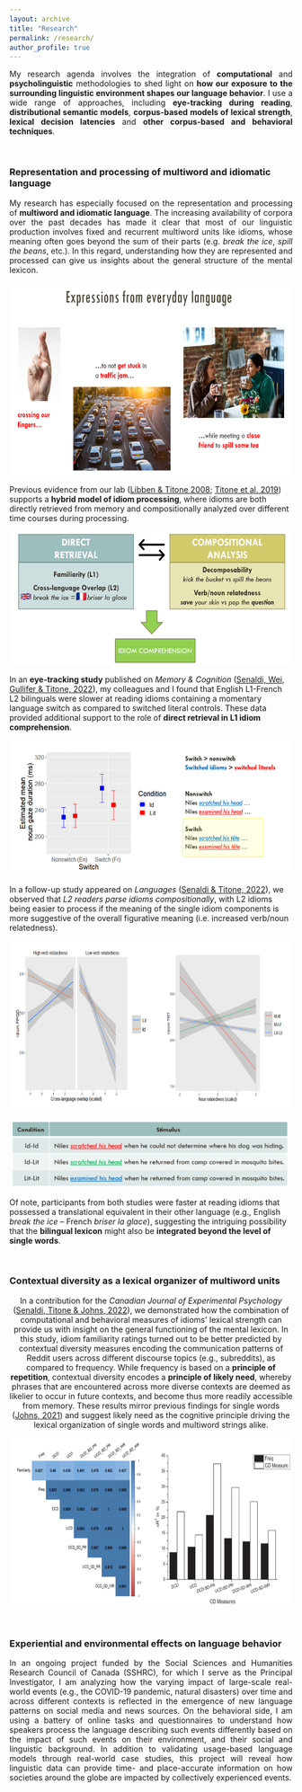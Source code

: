 ```yaml
---
layout: archive
title: "Research"
permalink: /research/
author_profile: true
---
```


<p align="justify"> My research agenda involves the integration of <b>computational</b> and <b>psycholinguistic</b> methodologies to shed light on <b>how our exposure to the surrounding linguistic environment shapes our language behavior</b>. I use a wide range of approaches, including <b>eye-tracking during reading</b>, <b>distributional semantic models</b>, <b>corpus-based models of lexical strength</b>, <b>lexical decision latencies</b> and <b>other corpus-based and behavioral techniques</b>. </p>

<br>

### Representation and processing of multiword and idiomatic language

<p align="justify">My research has especially focused on the representation and processing of <b> multiword and idiomatic language</b>. The increasing availability of corpora over the past decades has made it clear that most of our linguistic production involves fixed and recurrent multiword units like idioms, whose meaning often goes beyond the sum of their parts (e.g. <i>break the ice</i>, <i>spill the beans</i>, etc.). In this regard, understanding how they are represented and processed can give us insights about the general structure of the mental lexicon. </p>

<p align="center">
  <img width="650" height="343" src="https://github.com/marcosenaldi/marcosenaldi.github.io/blob/master/images/mwe_new.png?raw=true">
</p>

Previous evidence from our lab ([Libben & Titone 2008](https://doi.org/10.3758/MC.36.6.1103); [Titone et al. 2019]( https://doi.org/10.1037/cep0000175)) supports a <b>hybrid model of idiom processing</b>, where idioms are both directly retrieved from memory and compositionally analyzed over different time courses during processing.

<p align="center">
  <img width="550" height="239" src="https://github.com/marcosenaldi/marcosenaldi.github.io/blob/master/images/hybrid.png?raw=true">
</p>

In an <b>eye-tracking study</b> published on <i>Memory & Cognition</i> ([Senaldi, Wei, Gullifer & Titone, 2022](https://doi.org/10.3758/s13421-022-01334-x)), my colleagues and I found that English L1-French L2 bilinguals were slower at reading idioms containing a momentary language switch as compared to switched literal controls. These data provided additional support to the role of <b>direct retrieval in L1 idiom comprehension</b>.

<p align="center">
  <img width="600" height="241" src="https://github.com/marcosenaldi/marcosenaldi.github.io/blob/master/images/switch.png?raw=true">
</p>

In a follow-up study appeared on *Languages* ([Senaldi & Titone, 2022](https://doi.org/10.3390/languages7020091)), we observed that *L2 readers parse idioms  compositionally*, with L2 idioms being easier to process if the meaning of the single idiom components is more suggestive of the overall figurative meaning (i.e. increased verb/noun relatedness).

<p align="center">
  <img width="700" height="300" src="https://github.com/marcosenaldi/marcosenaldi.github.io/blob/master/images/L2_decomp.png?raw=true">
</p>
<p align="center">
  <img width="500" height="124" src="https://github.com/marcosenaldi/marcosenaldi.github.io/blob/master/images/stim.png?raw=true">
</p>

Of note, participants from both studies were faster at reading idioms that possessed a translational equivalent in their other language (e.g., English *break the ice* – French *briser la glace*), suggesting the intriguing possibility that the <b>bilingual lexicon</b> might also be <b>integrated beyond the level of single words</b>.

<br />


### Contextual diversity as a lexical organizer of multiword units

<p align="center">In a contribution for the <i>Canadian Journal of Experimental Psychology</i> (<a href="https://doi.org/10.1037/cep0000271">Senaldi, Titone & Johns, 2022</a>), we demonstrated how the combination of computational and behavioral measures of idioms' lexical strength can provide us with insight on the general functioning of the mental lexicon. In this study, idiom familiarity ratings turned out to be better predicted by contextual diversity measures encoding the communication patterns of Reddit users across different discourse topics (e.g., subreddits), as compared to frequency. While frequency is based on a <b>principle of repetition</b>, contextual diversity encodes a <b>principle of likely need</b>, whereby phrases that are encountered across more diverse contexts are deemed as likelier to occur in future contexts, and become thus more readily accessible from memory. These results mirror previous findings for single words (<a href="http://btjohns.com/pubs/J_PR_inpress.pdf">Johns, 2021</a>) and suggest likely need as the cognitive principle driving the lexical organization of single words and multiword strings alike.</p>

<p align="center">
  <img width="700" height="300" src="https://github.com/marcosenaldi/marcosenaldi.github.io/blob/master/images/cjep.png?raw=true">
</p>

<br />


### Experiential and environmental effects on language behavior

<p align="justify"> In an ongoing project funded by the Social Sciences and Humanities Research Council of Canada (SSHRC), for which I serve as the Principal Investigator, I am analyzing how the varying impact of large-scale real-world events (e.g., the COVID-19 pandemic, natural disasters) over time and across different contexts is reflected in the emergence of new language patterns on social media and news sources. On the behavioral side, I am using a battery of online tasks and questionnaires to understand how speakers process the language describing such events differently based on the impact of such events on their environment, and their social and linguistic background. In addition to validating usage-based language models through real-world case studies, this project will reveal how linguistic data can provide time- and place-accurate information on how societies around the globe are impacted by collectively experienced events. </p>
